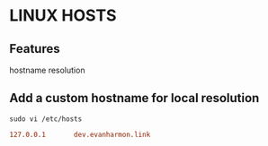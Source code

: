 # LINUX HOSTS

## Features
hostname resolution

## Add a custom hostname for local resolution

`sudo vi /etc/hosts`

```conf
127.0.0.1       dev.evanharmon.link
```